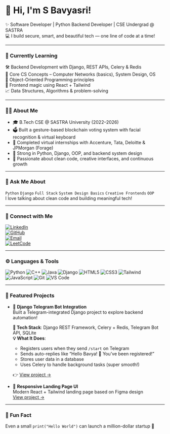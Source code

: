 # 👋 Hi, I'm S Bavyasri!

✨ Software Developer | Python Backend Developer | CSE Undergrad @ SASTRA  
💻 I build secure, smart, and beautiful tech — one line of code at a time!

---

### 🌱 Currently Learning
🛠 Backend Development with Django, REST APIs, Celery & Redis  
🔄 Core CS Concepts – Computer Networks (basics), System Design, OS  
🧠 Object-Oriented Programming principles  
🎨 Frontend magic using React + Tailwind  
📈 Data Structures, Algorithms & problem-solving

---

### 👩‍💻 About Me

- 🎓 B.Tech CSE @ SASTRA University (2022–2026)
- 🗳 Built a gesture-based blockchain voting system with facial recognition & virtual keyboard
- 💼 Completed virtual internships with Accenture, Tata, Deloitte & JPMorgan (Forage)
- 🧪 Strong in Python, Django, OOP, and backend system design
- 🚀 Passionate about clean code, creative interfaces, and continuous growth

---

### 💬 Ask Me About

`Python` `Django` `Full Stack` `System Design Basics` `Creative Frontends` `OOP`  
I love talking about clean code and building meaningful tech!

---

### 🔗 Connect with Me

[![LinkedIn](https://img.shields.io/badge/-LinkedIn-blue?style=flat-square&logo=linkedin)](https://www.linkedin.com/in/saravana-bavya-sri-3200272b5)  
[![GitHub](https://img.shields.io/badge/-GitHub-black?style=flat-square&logo=github)](https://github.com/Bavya20)  
[![Email](https://img.shields.io/badge/-Email-c14438?style=flat-square&logo=gmail&logoColor=white)](mailto:bavyasri2010@gmail.com)  
[![LeetCode](https://img.shields.io/badge/-LeetCode-orange?style=flat-square&logo=leetcode)](https://leetcode.com/u/bavyasri_20/)

---

### ⚙️ Languages & Tools

![Python](https://img.shields.io/badge/-Python-3776AB?style=flat&logo=python&logoColor=white)
![C++](https://img.shields.io/badge/-C++-00599C?style=flat&logo=c%2B%2B&logoColor=white)
![Java](https://img.shields.io/badge/-Java-007396?style=flat&logo=java&logoColor=white)
![Django](https://img.shields.io/badge/-Django-092E20?style=flat&logo=django)
![HTML5](https://img.shields.io/badge/-HTML5-E34F26?style=flat&logo=html5&logoColor=white)
![CSS3](https://img.shields.io/badge/-CSS3-1572B6?style=flat&logo=css3)
![Tailwind](https://img.shields.io/badge/-TailwindCSS-38B2AC?style=flat&logo=tailwind-css)
![JavaScript](https://img.shields.io/badge/-JavaScript-F7DF1E?style=flat&logo=javascript&logoColor=black)
![Git](https://img.shields.io/badge/-Git-F05032?style=flat&logo=git&logoColor=white)
![VS Code](https://img.shields.io/badge/-VS%20Code-007ACC?style=flat&logo=visual-studio-code)

---

### 📌 Featured Projects

- 🤖 **Django Telegram Bot Integration**  
  Built a Telegram-integrated Django project to explore backend automation!

  **🔧 Tech Stack**: Django REST Framework, Celery + Redis, Telegram Bot API, SQLite  
  **💡 What It Does**:
  - Registers users when they send `/start` on Telegram  
  - Sends auto-replies like “Hello Bavya! 🎉 You’ve been registered!”  
  - Stores user data in a database  
  - Uses Celery to handle background tasks (super smooth!)

  👉 [View project →](https://github.com/Bavya20/django-intern-project)

- 🎨 **Responsive Landing Page UI**  
  Modern React + Tailwind landing page based on Figma design  
  [View project →](https://github.com/Bavya20/landing-clean)

---

### 🦄 Fun Fact  
Even a small `print("Hello World")` can launch a million-dollar startup 🚀
